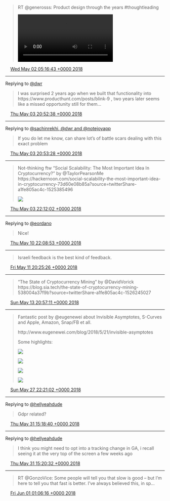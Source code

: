 > RT @generosss: Product design through the years \#thoughtleading 
> 
> <video controls><source src="../../media/991547006718914560-lolTKh88ETa_D0dp.mp4">Your browser does not support the video tag.</video>

<img src="../../media/tweet.ico" width="12" /> [Wed May 02 05:16:43 +0000 2018](https://twitter.com/adambreckler/status/991547006718914560)

----

Replying to [@dwr](https://twitter.com/dwr/status/991930439370764288)

> I was surprised 2 years ago when we built that functionality into https://www\.producthunt\.com/posts/blink\-9 , two years later seems like a missed opportunity still for them\.\.\.

<img src="../../media/tweet.ico" width="12" /> [Thu May 03 20:52:38 +0000 2018](https://twitter.com/adambreckler/status/992144928355446784)

----

Replying to [@sachinrekhi, @dwr and @notejoyapp](https://twitter.com/sachinrekhi/status/991931726262759425)

> If you do let me know, can share lot’s of battle scars dealing with this exact problem

<img src="../../media/tweet.ico" width="12" /> [Thu May 03 20:53:28 +0000 2018](https://twitter.com/adambreckler/status/992145137231785984)

----

> Not\-thinking ftw “Social Scalability: The Most Important Idea In Cryptocurrency?” by @TaylorPearsonMe https://hackernoon\.com/social\-scalability\-the\-most\-important\-idea\-in\-cryptocurrency\-73d60e08b85a?source\=twitterShare\-a1fe805ac4c\-1525385496 
> 
> ![](../../media/992164909994557440-DcTgukHUwAAgqVa.jpg)

<img src="../../media/tweet.ico" width="12" /> [Thu May 03 22:12:02 +0000 2018](https://twitter.com/adambreckler/status/992164909994557440)

----

Replying to [@eordano](https://twitter.com/eordano/status/994698552004792322)

> Nice\!

<img src="../../media/tweet.ico" width="12" /> [Thu May 10 22:08:53 +0000 2018](https://twitter.com/adambreckler/status/994700830686113793)

----

> Israeli feedback is the best kind of feedback\.

<img src="../../media/tweet.ico" width="12" /> [Fri May 11 20:25:26 +0000 2018](https://twitter.com/adambreckler/status/995037184397688832)

----

> “The State of Cryptocurrency Mining” by @DavidVorick https://blog\.sia\.tech/the\-state\-of\-cryptocurrency\-mining\-538004a37f9b?source\=twitterShare\-a1fe805ac4c\-1526245027

<img src="../../media/tweet.ico" width="12" /> [Sun May 13 20:57:11 +0000 2018](https://twitter.com/adambreckler/status/995769951699877888)

----

> Fantastic post by @eugenewei about Invisible Asymptotes, S\-Curves and Apple, Amazon, Snap/FB et all\.  
>   
> http://www\.eugenewei\.com/blog/2018/5/21/invisible\-asymptotes  
>   
> Some highlights: 
> 
> ![](../../media/1000864482158153730-DePI7tAVAAANkIL.jpg)
> 
> ![](../../media/1000864482158153730-DePI7tCV0AEbQnJ.jpg)
> 
> ![](../../media/1000864482158153730-DePI7tAVwAAIAa1.jpg)
> 
> ![](../../media/1000864482158153730-DePI7tDV0AESA8A.jpg)

<img src="../../media/tweet.ico" width="12" /> [Sun May 27 22:21:02 +0000 2018](https://twitter.com/adambreckler/status/1000864482158153730)

----

Replying to [@hellyeahdude](https://twitter.com/@hellyeahdude/status/1002195979158900736)

> Gdpr related?

<img src="../../media/tweet.ico" width="12" /> [Thu May 31 15:18:40 +0000 2018](https://twitter.com/adambreckler/status/1002207740641427456)

----

Replying to [@hellyeahdude](https://twitter.com/@hellyeahdude/status/1002195979158900736)

> I think you might need to opt into a tracking change in GA, i recall seeing it at the very top of the screen a few weeks ago

<img src="../../media/tweet.ico" width="12" /> [Thu May 31 15:20:32 +0000 2018](https://twitter.com/adambreckler/status/1002208211171078145)

----

> RT @GonzoVice: Some people will tell you that slow is good – but I’m here to tell you that fast is better\. I’ve always believed this, in sp…

<img src="../../media/tweet.ico" width="12" /> [Fri Jun 01 01:06:16 +0000 2018](https://twitter.com/adambreckler/status/1002355615891509250)